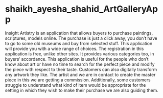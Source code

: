 # shaikh_ayesha_shahid_ArtGalleryApp
 Insight Artistry is an application that allows buyers to purchase paintings, scriptures, models online. The purchase is just a click away, you don’t have to go to some old museums and buy from selected stuff. This application will provide you with a wide range of choices. The registration in this application is free, unlike other sites. It provides various categories too, in buyers’ accordance. This application is useful for the people who don’t know about art or have no time to search for the perfect piece and modify the piece with respect to their taste. Customers can also digitally transform any artwork they like. The artist and we are in contact to create the master piece in this we are getting a commission. Additionally, some customers struggle to understand what kind of item would be appropriate for the setting in which they wish to make their purchase we are also guiding them.
